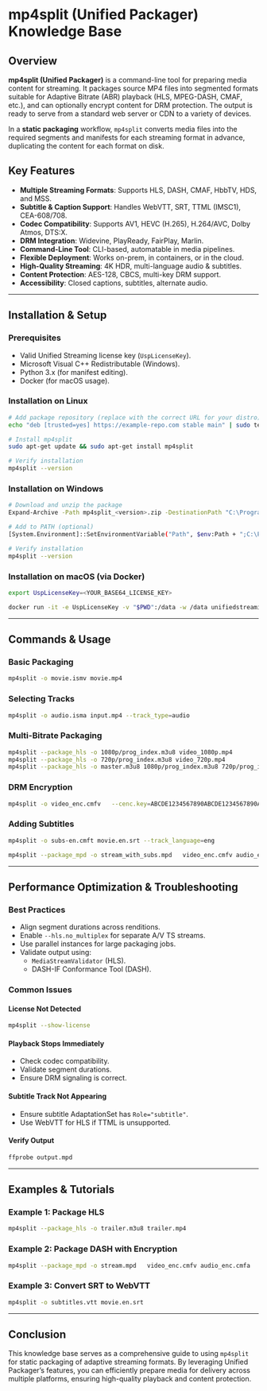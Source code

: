 # mp4split (Unified Packager) Knowledge Base

## Overview

**mp4split (Unified Packager)** is a command-line tool for preparing media content for streaming. It packages source MP4 files into segmented formats suitable for Adaptive Bitrate (ABR) playback (HLS, MPEG-DASH, CMAF, etc.), and can optionally encrypt content for DRM protection. The output is ready to serve from a standard web server or CDN to a variety of devices.

In a **static packaging** workflow, `mp4split` converts media files into the required segments and manifests for each streaming format in advance, duplicating the content for each format on disk.

## Key Features

- **Multiple Streaming Formats**: Supports HLS, DASH, CMAF, HbbTV, HDS, and MSS.
- **Subtitle & Caption Support**: Handles WebVTT, SRT, TTML (IMSC1), CEA-608/708.
- **Codec Compatibility**: Supports AV1, HEVC (H.265), H.264/AVC, Dolby Atmos, DTS:X.
- **DRM Integration**: Widevine, PlayReady, FairPlay, Marlin.
- **Command-Line Tool**: CLI-based, automatable in media pipelines.
- **Flexible Deployment**: Works on-prem, in containers, or in the cloud.
- **High-Quality Streaming**: 4K HDR, multi-language audio & subtitles.
- **Content Protection**: AES-128, CBCS, multi-key DRM support.
- **Accessibility**: Closed captions, subtitles, alternate audio.

---

## Installation & Setup

### Prerequisites

- Valid Unified Streaming license key (`UspLicenseKey`).
- Microsoft Visual C++ Redistributable (Windows).
- Python 3.x (for manifest editing).
- Docker (for macOS usage).

### Installation on Linux

```sh
# Add package repository (replace with the correct URL for your distro)
echo "deb [trusted=yes] https://example-repo.com stable main" | sudo tee /etc/apt/sources.list.d/unified.list

# Install mp4split
sudo apt-get update && sudo apt-get install mp4split

# Verify installation
mp4split --version
```

### Installation on Windows

```sh
# Download and unzip the package
Expand-Archive -Path mp4split_<version>.zip -DestinationPath "C:\Program Files\Unified Streaming"

# Add to PATH (optional)
[System.Environment]::SetEnvironmentVariable("Path", $env:Path + ";C:\Program Files\Unified Streaming\bin", [System.EnvironmentVariableTarget]::Machine)

# Verify installation
mp4split --version
```

### Installation on macOS (via Docker)

```sh
export UspLicenseKey=<YOUR_BASE64_LICENSE_KEY>

docker run -it -e UspLicenseKey -v "$PWD":/data -w /data unifiedstreaming/mp4split:latest   mp4split -o output.mpd input.mp4
```

---

## Commands & Usage

### Basic Packaging

```sh
mp4split -o movie.ismv movie.mp4
```

### Selecting Tracks

```sh
mp4split -o audio.isma input.mp4 --track_type=audio
```

### Multi-Bitrate Packaging

```sh
mp4split --package_hls -o 1080p/prog_index.m3u8 video_1080p.mp4
mp4split --package_hls -o 720p/prog_index.m3u8 video_720p.mp4
mp4split --package_hls -o master.m3u8 1080p/prog_index.m3u8 720p/prog_index.m3u8
```

### DRM Encryption

```sh
mp4split -o video_enc.cmfv   --cenc.key=ABCDE1234567890ABCDE1234567890AB:00112233445566778899AABBCCDDEEFF   --widevine.drm_specific_data=<Base64PSSH>   movie.mp4
```

### Adding Subtitles

```sh
mp4split -o subs-en.cmft movie.en.srt --track_language=eng

mp4split --package_mpd -o stream_with_subs.mpd   video_enc.cmfv audio_enc.cmfa subs-en.cmft
```

---

## Performance Optimization & Troubleshooting

### Best Practices

- Align segment durations across renditions.
- Enable `--hls.no_multiplex` for separate A/V TS streams.
- Use parallel instances for large packaging jobs.
- Validate output using:
  - `MediaStreamValidator` (HLS).
  - DASH-IF Conformance Tool (DASH).

### Common Issues

#### License Not Detected

```sh
mp4split --show-license
```

#### Playback Stops Immediately

- Check codec compatibility.
- Validate segment durations.
- Ensure DRM signaling is correct.

#### Subtitle Track Not Appearing

- Ensure subtitle AdaptationSet has `Role="subtitle"`.
- Use WebVTT for HLS if TTML is unsupported.

#### Verify Output

```sh
ffprobe output.mpd
```

---

## Examples & Tutorials

### Example 1: Package HLS

```sh
mp4split --package_hls -o trailer.m3u8 trailer.mp4
```

### Example 2: Package DASH with Encryption

```sh
mp4split --package_mpd -o stream.mpd   video_enc.cmfv audio_enc.cmfa
```

### Example 3: Convert SRT to WebVTT

```sh
mp4split -o subtitles.vtt movie.en.srt
```

---

## Conclusion

This knowledge base serves as a comprehensive guide to using `mp4split` for static packaging of adaptive streaming formats. By leveraging Unified Packager’s features, you can efficiently prepare media for delivery across multiple platforms, ensuring high-quality playback and content protection.
